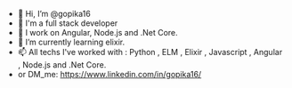 - 👋 Hi, I’m @gopika16
- 👀 I'm a full stack developer
- 🌱 I work on Angular, Node.js and .Net Core.
- 🌱 I’m currently learning elixir.
- 📫 All techs I've worked with : Python , ELM , Elixir , Javascript , Angular , Node.js and .Net Core.
- or DM_me: https://www.linkedin.com/in/gopika16/

<!---
gopika16/gopika16 is a ✨ special ✨ repository because its `README.md` (this file) appears on your GitHub profile.
You can click the Preview link to take a look at your changes.
- 💞️ I’m looking to collaborate on >>Opensource_projects
--->
